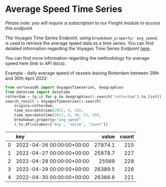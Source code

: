 # Average Speed Time Series

_Please note: you will require a subscription to our Freight module to access this endpoint._

The Voyages Time Series Endpoint, using `breakdown_property: avg_speed`, is used to retrieve the average speed data as a time series. You can find detailed information regarding the Voyages Time Series Endpoint [here](/endpoints/voyages_timeseries).

You can find more information regarding the methodology for average speed here (link to API docs).

Example - daily average speed of vessels leaving Rotterdam between 26th and 30th April 2022:

```python
from vortexasdk import VoyagesTimeseries, Geographies
from datetime import datetime
rotterdam = [g.id for g in Geographies().search("rotterdam").to_list() if "port" in g.layer]
search_result = VoyagesTimeseries().search(
    origins=rotterdam,
    time_min=datetime(2022, 4, 26),
    time_max=datetime(2022, 4, 30, 23, 59),
    breakdown_property="avg_speed"
    ).to_df(columns=['key', 'value', 'count'])

```

|     | key                       |   value | count |
| --: | :------------------------ | ------: | ----: |
|   0 | 2022-04-26 00:00:00+00:00 | 27874.1 |   215 |
|   1 | 2022-04-27 00:00:00+00:00 | 25878.7 |   227 |
|   2 | 2022-04-28 00:00:00+00:00 |   25569 |   228 |
|   3 | 2022-04-29 00:00:00+00:00 | 26389.5 |   226 |
|   4 | 2022-04-30 00:00:00+00:00 | 26366.6 |   221 |

```

```
